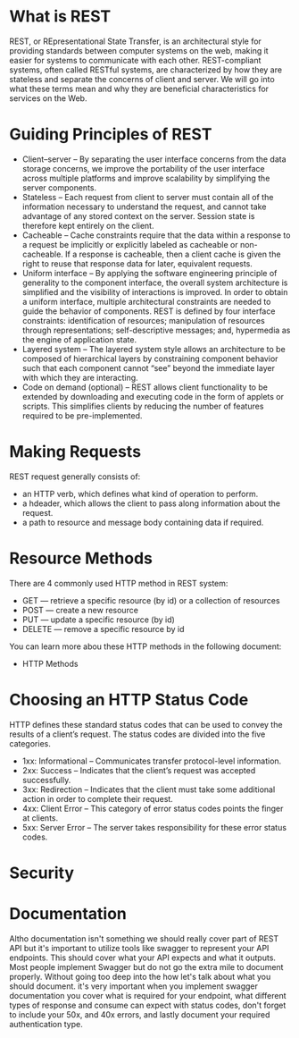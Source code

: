# What is REST
REST, or REpresentational State Transfer, is an architectural style for providing standards between computer systems on the web, making it easier for systems to communicate with each other. REST-compliant systems, often called RESTful systems, are characterized by how they are stateless and separate the concerns of client and server. We will go into what these terms mean and why they are beneficial characteristics for services on the Web.

# Guiding Principles of REST
* Client–server – By separating the user interface concerns from the data storage concerns, we improve the portability of the user interface across multiple platforms and improve scalability by simplifying the server components.
* Stateless – Each request from client to server must contain all of the information necessary to understand the request, and cannot take advantage of any stored context on the server. Session state is therefore kept entirely on the client.
* Cacheable – Cache constraints require that the data within a response to a request be implicitly or explicitly labeled as cacheable or non-cacheable. If a response is cacheable, then a client cache is given the right to reuse that response data for later, equivalent requests.
* Uniform interface – By applying the software engineering principle of generality to the component interface, the overall system architecture is simplified and the visibility of interactions is improved. In order to obtain a uniform interface, multiple architectural constraints are needed to guide the behavior of components. REST is defined by four interface constraints: identification of resources; manipulation of resources through representations; self-descriptive messages; and, hypermedia as the engine of application state.
* Layered system – The layered system style allows an architecture to be composed of hierarchical layers by constraining component behavior such that each component cannot “see” beyond the immediate layer with which they are interacting.
* Code on demand (optional) – REST allows client functionality to be extended by downloading and executing code in the form of applets or scripts. This simplifies clients by reducing the number of features required to be pre-implemented.

# Making Requests
REST request generally consists of:

* an HTTP verb, which defines what kind of operation to perform.
* a hdeader, which allows the client to pass along information about the request.
* a path to resource and message body containing data if required.

# Resource Methods
There are 4 commonly used HTTP method in REST system:

* GET — retrieve a specific resource (by id) or a collection of resources
* POST — create a new resource
* PUT — update a specific resource (by id)
* DELETE — remove a specific resource by id

You can learn more abou these HTTP methods in the following document:
* HTTP Methods

# Choosing an HTTP Status Code
HTTP defines these standard status codes that can be used to convey the results of a client’s request. The status codes are divided into the five categories.

* 1xx: Informational – Communicates transfer protocol-level information.
* 2xx: Success – Indicates that the client’s request was accepted successfully.
* 3xx: Redirection – Indicates that the client must take some additional action in order to complete their request.
* 4xx: Client Error – This category of error status codes points the finger at clients.
* 5xx: Server Error – The server takes responsibility for these error status codes.



# Security


# Documentation
Altho documentation isn't something we should really cover part of REST API but it's important to utilize tools like swagger to represent your API endpoints. This should cover what your API expects and what it outputs. Most people implement Swagger but do not go the extra mile to document properly. Without going too deep into the how let's talk about what you should document. it's very important when you implement swagger documentation you cover what is required for your endpoint, what different types of response and consume can expect with status codes, don't forget to include your 50x, and 40x errors, and lastly document your required authentication type.
